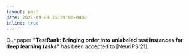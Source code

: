 ```yaml
---
layout: post
date: 2021-09-29 15:59:00-0400
inline: true
---
```


Our paper **"TestRank: Bringing order into unlabeled test instances for deep learning tasks"** has been accepted to [NeurIPS'21].
